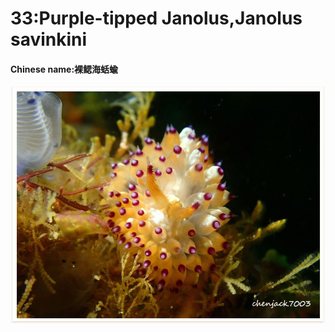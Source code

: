 # 33:Purple-tipped Janolus,Janolus savinkini

#### Chinese name:裸鳃海蛞蝓

![](../../.gitbook/assets/janolus-savinkini.jpg)

